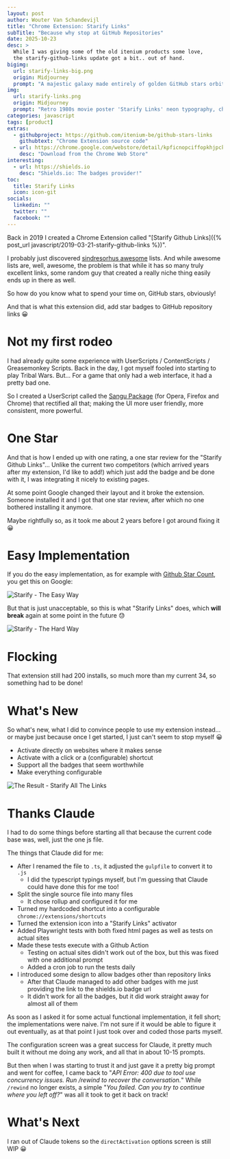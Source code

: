 ```yaml
---
layout: post
author: Wouter Van Schandevijl
title: "Chrome Extension: Starify Links"
subTitle: "Because why stop at GitHub Repositories"
date: 2025-10-23
desc: >
  While I was giving some of the old itenium products some love,
  the starify-github-links update got a bit.. out of hand.
bigimg:
  url: starify-links-big.png
  origin: Midjourney
  prompt: "A majestic galaxy made entirely of golden GitHub stars orbiting around a Chrome logo planet, cinematic poster, wide panoramic view, 'Starify Links' glowing text"
img:
  url: starify-links.png
  origin: Midjourney
  prompt: "Retro 1980s movie poster 'Starify Links' neon typography, chrome reflections, GitHub stars exploding in the background like supernovas"
categories: javascript
tags: [product]
extras:
  - githubproject: https://github.com/itenium-be/github-stars-links
    githubtext: "Chrome Extension source code"
  - url: https://chrome.google.com/webstore/detail/kpficnopciffopkhjpckhkgmnlakcmig
    desc: "Download from the Chrome Web Store"
interesting:
  - url: https://shields.io
    desc: "Shields.io: The badges provider!"
toc:
  title: Starify Links
  icon: icon-git
socials:
  linkedin: ""
  twitter: ""
  facebook: ""
---
```


Back in 2019 I created a Chrome Extension called
"[Starify Github Links]({% post_url javascript/2019-03-21-starify-github-links %})".

I probably just discovered [sindresorhus awesome](https://github.com/sindresorhus/awesome) lists.
And while awesome lists are, well, awesome, the problem is that while it has so many truly excellent
links, some random guy that created a really niche thing easily ends up in there as well.

So how do you know what to spend your time on, GitHub stars, obviously!

<!--more-->

And that is what this extension did, add star badges to GitHub repository links 😀


# Not my first rodeo

I had already quite some experience with UserScripts / ContentScripts / Greasemonkey Scripts.
Back in the day, I got myself fooled into starting to play Tribal Wars. But... For a game that only
had a web interface, it had a pretty bad one.

So I created a UserScript called the [Sangu Package](https://github.com/SanguPackage/Script)
(for Opera, Firefox and Chrome) that rectified all that; making the UI more user friendly,
more consistent, more powerful.


# One Star

And that is how I ended up with one rating, a one star review for the "Starify Github Links"...
Unlike the current two competitors (which arrived years after my extension, I'd like to add!)
which just add the badge and be done with it, I was integrating it nicely to existing pages.

At some point Google changed their layout and it broke the extension. Someone installed it
and I got that one star review, after which no one bothered installing it anymore.

Maybe rightfully so, as it took me about 2 years before I got around fixing it 😀


# Easy Implementation

If you do the easy implementation, as for example with [Github Star Count](https://chromewebstore.google.com/detail/github-star-count/jahogeehepfohgakggfeeimokcgnmdid), you get this on Google:

![Starify - The Easy Way](/assets/blog-images/starify-links-easy.png)


But that is just unacceptable, so this is what "Starify Links" does, which **will break**
again at some point in the future 😓

![Starify - The Hard Way](/assets/blog-images/starify-links-hard.png)


# Flocking

That extension still had 200 installs, so much more than my current 34,
so something had to be done!


# What's New

So what's new, what I did to convince people to use my extension instead...
or maybe just because once I get started, I just can't seem to stop myself 😀

- Activate directly on websites where it makes sense
- Activate with a click or a (configurable) shortcut
- Support all the badges that seem worthwhile
- Make everything configurable

![The Result - Starify All The Links](/assets/blog-images/starify-all-links.png)


# Thanks Claude

I had to do some things before starting all that because the current code base
was, well, just the one js file.

The things that Claude did for me:
- After I renamed the file to `.ts`, it adjusted the `gulpfile` to convert it to `.js`
  - I did the typescript typings myself, but I'm guessing that Claude could have done this for me too!
- Split the single source file into many files
  - It chose rollup and configured it for me
- Turned my hardcoded shortcut into a configurable `chrome://extensions/shortcuts`
- Turned the extension icon into a "Starify Links" activator
- Added Playwright tests with both fixed html pages as well as tests on actual sites
- Made these tests execute with a Github Action
  - Testing on actual sites didn't work out of the box, but this was fixed with one additional prompt
  - Added a cron job to run the tests daily
- I introduced some design to allow badges other than repository links
  - After that Claude managed to add other badges with me just providing the link to the shields.io badge url
  - It didn't work for all the badges, but it did work straight away for almost all of them

As soon as I asked it for some actual functional implementation, it fell short; the implementations were naive.
I'm not sure if it would be able to figure it out eventually, as at that point I just took over
and coded those parts myself.

The configuration screen was a great success for Claude, it pretty much built it
without me doing any work, and all that in about 10-15 prompts.

But then when I was starting to trust it and just gave it a pretty big prompt and went for coffee,
I came back to "_API Error: 400 due to tool use concurrency issues. Run /rewind to recover the conversation._"
While `/rewind` no longer exists, a simple "_You failed. Can you try to continue where you left off?_" was all it
took to get it back on track!


# What's Next

I ran out of Claude tokens so the `directActivation` options screen is still WIP 😀
